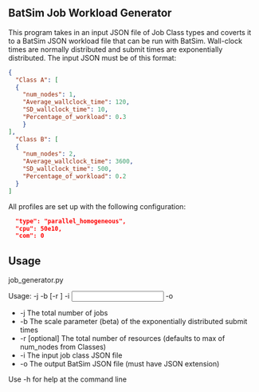 ## BatSim Job Workload Generator

This program takes in an input JSON file of Job Class types and coverts it to a BatSim JSON workload file that can be run with BatSim. Wall-clock times are normally distributed and submit times are exponentially distributed.
The input JSON must be of this format:

```json
{
  "Class A": [
  {
    "num_nodes": 1,
    "Average_wallclock_time": 120,
    "SD_wallclock_time": 10,
    "Percentage_of_workload": 0.3
	}
],
  "Class B": [
  {
    "num_nodes": 2,
    "Average_wallclock_time": 3600,
    "SD_wallclock_time": 500,
    "Percentage_of_workload": 0.2
  }
]
```

All profiles are set up with the following configuration:

```json
  "type": "parallel_homogeneous",
  "cpu": 50e10,
  "com": 0
```

## Usage

job_generator.py

Usage: -j <job count> -b <scale parameter> [-r <total resources>] -i <input file name> -o <output file name>

* -j The total number of jobs
* -b The scale parameter (beta) of the exponentially distributed submit times
* -r [optional] The total number of resources (defaults to max of num_nodes from Classes)
* -i The input job class JSON file
* -o The output BatSim JSON file (must have JSON extension)

Use -h for help at the command line
